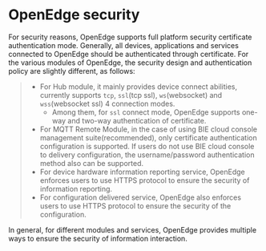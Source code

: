 # OpenEdge security

For security reasons, OpenEdge supports full platform security certificate authentication mode. Generally, all devices, applications and services connected to OpenEdge should be authenticated through certificate. For the various modules of OpenEdge, the security design and authentication policy are slightly different, as follows:

> + For Hub module, it mainly provides device connect abilities, currently supports `tcp`, `ssl`(tcp ssl), `ws`(websocket) and `wss`(websocket ssl) 4 connection modes.
>   - Among them, for `ssl` connect mode, OpenEdge supports one-way and two-way authentication of certificate.
> + For MQTT Remote Module, in the case of using BIE cloud console management suite(recommended), only certificate authentication configuration is supported. If users do not use BIE cloud console to delivery configuration, the username/password authentication method also can be supported.
> + For device hardware information reporting service, OpenEdge enforces users to use HTTPS protocol to ensure the security of information reporting.
> + For configuration delivered service, OpenEdge also enforces users to use HTTPS protocol to ensure the security of the configuration.

In general, for different modules and services, OpenEdge provides multiple ways to ensure the security of information interaction.